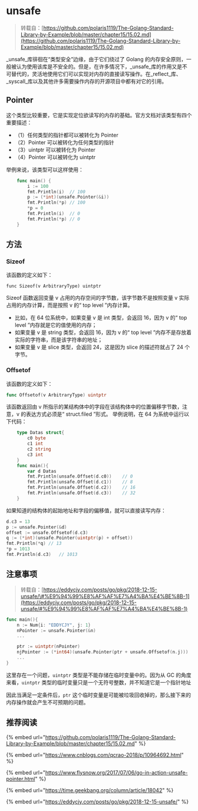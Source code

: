# unsafe

> 转载自：[https://github.com/polaris1119/The-Golang-Standard-Library-by-Example/blob/master/chapter15/15.02.md](https://github.com/polaris1119/The-Golang-Standard-Library-by-Example/blob/master/chapter15/15.02.md)

_unsafe_库徘徊在“类型安全”边缘，由于它们绕过了 Golang 的内存安全原则，一般被认为使用该库是不安全的。但是，在许多情况下，_unsafe_库的作用又是不可替代的，灵活地使用它们可以实现对内存的直接读写操作。在_reflect_库、_syscall_库以及其他许多需要操作内存的开源项目中都有对它的引用。

## Pointer

这个类型比较重要，它是实现定位欲读写的内存的基础。官方文档对该类型有四个重要描述：

* （1）任何类型的指针都可以被转化为 Pointer
* （2）Pointer 可以被转化为任何类型的指针
* （3）uintptr 可以被转化为 Pointer
* （4）Pointer 可以被转化为 uintptr

举例来说，该类型可以这样使用：

```go
    func main() {
        i := 100
        fmt.Println(i)  // 100
        p := (*int)(unsafe.Pointer(&i))
        fmt.Println(*p) // 100
        *p = 0
        fmt.Println(i)  // 0
        fmt.Println(*p) // 0
    }
```

## 方法

### Sizeof

该函数的定义如下：

```text
func Sizeof(v ArbitraryType) uintptr
```

Sizeof 函数返回变量 v 占用的内存空间的字节数，该字节数不是按照变量 v 实际占用的内存计算，而是按照 v 的“ top level ”内存计算。

* 比如，在 64 位系统中，如果变量 v 是 int 类型，会返回 16，因为 v 的“ top level ”内存就是它的值使用的内存；
* 如果变量 v 是 string 类型，会返回 16，因为 v 的“ top level ”内存不是存放着实际的字符串，而是该字符串的地址；
* 如果变量 v 是 slice 类型，会返回 24，这是因为 slice 的描述符就占了 24 个字节。

### Offsetof

该函数的定义如下：

```go
func Offsetof(v ArbitraryType) uintptr
```

该函数返回由 v 所指示的某结构体中的字段在该结构体中的位置偏移字节数，注意，v 的表达方式必须是“ struct.filed ”形式。 举例说明，在 64 为系统中运行以下代码：

```go
    type Datas struct{
        c0 byte
        c1 int
        c2 string
        c3 int
    }
    func main(){
        var d Datas
        fmt.Println(unsafe.Offset(d.c0))    // 0
        fmt.Println(unsafe.Offset(d.c1))    // 8
        fmt.Println(unsafe.Offset(d.c2))    // 16
        fmt.Println(unsafe.Offset(d.c3))    // 32
    }
```

如果知道的结构体的起始地址和字段的偏移值，就可以直接读写内存：

```go
d.c3 = 13
p := unsafe.Pointer(&d)
offset := unsafe.Offsetof(d.c3)
q := (*int)(unsafe.Pointer(uintptr(p) + offset))
fmt.Println(*q) // 13
*p = 1013
fmt.Println(d.c3)   // 1013
```

## 注意事项

> 转载自：[https://eddycjy.com/posts/go/pkg/2018-12-15-unsafe/\#%E9%94%99%E8%AF%AF%E7%A4%BA%E4%BE%8B-1](https://eddycjy.com/posts/go/pkg/2018-12-15-unsafe/#%E9%94%99%E8%AF%AF%E7%A4%BA%E4%BE%8B-1)

```go
func main(){
	n := Num{i: "EDDYCJY", j: 1}
	nPointer := unsafe.Pointer(&n)
    ...

	ptr := uintptr(nPointer)
	njPointer := (*int64)(unsafe.Pointer(ptr + unsafe.Offsetof(n.j)))
	...
}
```

这里存在一个问题，`uintptr` 类型是不能存储在临时变量中的。因为从 GC 的角度来看，`uintptr` 类型的临时变量只是一个无符号整数，并不知道它是一个指针地址

因此当满足一定条件后，`ptr` 这个临时变量是可能被垃圾回收掉的，那么接下来的内存操作就会产生不可预期的问题。

## 推荐阅读

{% embed url="https://github.com/polaris1119/The-Golang-Standard-Library-by-Example/blob/master/chapter15/15.02.md" %}

{% embed url="https://www.cnblogs.com/qcrao-2018/p/10964692.html" %}

{% embed url="https://www.flysnow.org/2017/07/06/go-in-action-unsafe-pointer.html" %}

{% embed url="https://time.geekbang.org/column/article/18042" %}

{% embed url="https://eddycjy.com/posts/go/pkg/2018-12-15-unsafe/" %}





